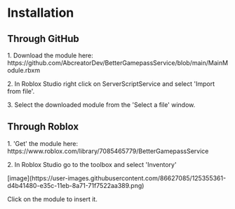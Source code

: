 <h1>Installation</h1>
<h2>Through GitHub</h2>
<p>1. Download the module here: https://github.com/AbcreatorDev/BetterGamepassService/blob/main/MainModule.rbxm</p>
<p>2. In Roblox Studio right click on ServerScriptService and select 'Import from file'.</p>
<p>3. Select the downloaded module from the 'Select a file' window.</p>
<h2>Through Roblox</h2>
<p>1. 'Get' the module here: https://www.roblox.com/library/7085465779/BetterGamepassService</p>
<p>2. In Roblox Studio go to the toolbox and select 'Inventory'</p>
[image](https://user-images.githubusercontent.com/86627085/125355361-d4b41480-e35c-11eb-8a71-71f7522aa389.png)
<p>Click on the module to insert it.</p>
